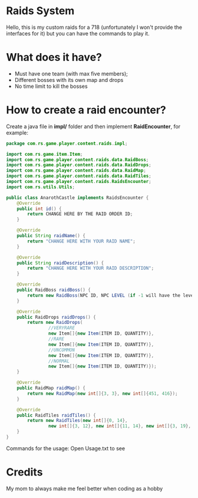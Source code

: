 # Raids System
Hello, this is my custom raids for a 718 (unfortunately I won't provide the interfaces for it) but you can have the commands to play it.

# What does it have?
* Must have one team (with max five members);
* Different bosses with its own map and drops
* No time limit to kill the bosses

# How to create a raid encounter?

Create a java file in **impl/** folder and then implement **RaidEncounter**, for example:
```java
package com.rs.game.player.content.raids.impl;

import com.rs.game.item.Item;
import com.rs.game.player.content.raids.data.RaidBoss;
import com.rs.game.player.content.raids.data.RaidDrops;
import com.rs.game.player.content.raids.data.RaidMap;
import com.rs.game.player.content.raids.data.RaidTiles;
import com.rs.game.player.content.raids.RaidsEncounter;
import com.rs.utils.Utils;

public class AnarothCastle implements RaidsEncounter {
    @Override
    public int id() {
        return CHANGE HERE BY THE RAID ORDER ID;
    }

    @Override
    public String raidName() {
        return "CHANGE HERE WITH YOUR RAID NAME";
    }

    @Override
    public String raidDescription() {
        return "CHANGE HERE WITH YOUR RAID DESCRIPTION";
    }

    @Override
    public RaidBoss raidBoss() {
        return new RaidBoss(NPC ID, NPC LEVEL (if -1 will have the level based on group members amount), BOSS BASE HEALTH, "BOSS NAME");
    }

    @Override
    public RaidDrops raidDrops() {
        return new RaidDrops(
                //VERYRARE
                new Item[]{new Item(ITEM ID, QUANTITY)},
                //RARE
                new Item[]{new Item(ITEM ID, QUANTITY)},
                //UNCOMMON
                new Item[]{new Item(ITEM ID, QUANTITY)},
                //NORMAL
                new Item[]{new Item(ITEM ID, QUANTITY)});
    }

    @Override
    public RaidMap raidMap() {
        return new RaidMap(new int[]{3, 3}, new int[]{451, 416});
    }

    @Override
    public RaidTiles raidTiles() {
        return new RaidTiles(new int[]{0, 14},
                new int[]{3, 12}, new int[]{11, 14}, new int[]{3, 19}, new int[]{11, 14}, new int[]{11, 21});
    }
}

```

Commands for the usage:
Open Usage.txt to see

# Credits
My mom to always make me feel better when coding as a hobby
